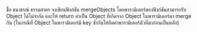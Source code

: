
ชื่อ ธนาธรณ์ ธรรมสาคร 
จงเขียนฟังก์ชัน mergeObjects โดยพารามิเตอร์ของฟังก์ชันสามารถรับ Object ได้ไม่จำกัด และให้ return ค่าเป็น Object ที่เกิดจาก Object ในพารามิเตอร์มา merge กัน (ในกรณีที่ Object ในพารามิเตอร์มี key ซ้ำกันให้ยึดค่าพารามิเตอร์ตัวที่มาก่อนเป็นหลัก)